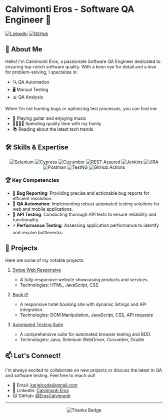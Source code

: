 # Calvimonti Eros - Software QA Engineer 🚀

[![LinkedIn](https://img.shields.io/badge/-LinkedIn-0077B5?style=flat&logo=Linkedin&logoColor=white)](https://www.linkedin.com/in/eroscalvimonti/)
[![GitHub](https://img.shields.io/badge/-GitHub-181717?style=flat&logo=github)](https://github.com/ErosCalvimonti)


## 👋 About Me

Hello! I'm Calvimonti Eros, a passionate Software QA Engineer dedicated to ensuring top-notch software quality. With a keen eye for detail and a love for problem-solving, I specialize in:

- 🔍 QA Automation
- 🖥️ Manual Testing
- 📊 QA Analysis

When I'm not hunting bugs or optimizing test processes, you can find me:

- 🎸 Playing guitar and enjoying music
- 👨‍👩‍👧‍👦 Spending quality time with my family
- 📚 Reading about the latest tech trends

## 🛠️ Skills & Expertise

<p align="center">
  <img src="https://img.shields.io/badge/-Selenium-43B02A?style=for-the-badge&logo=Selenium&logoColor=white" alt="Selenium"/>
  <img src="https://img.shields.io/badge/-Cypress-17202C?style=for-the-badge&logo=cypress&logoColor=white" alt="Cypress"/>
  <img src="https://img.shields.io/badge/-Cucumber-23D96C?style=for-the-badge&logo=cucumber&logoColor=white" alt="Cucumber"/>
  <img src="https://img.shields.io/badge/-REST%20Assured-008CBA?style=for-the-badge" alt="REST Assured"/>
  <img src="https://img.shields.io/badge/-Jenkins-D24939?style=for-the-badge&logo=Jenkins&logoColor=white" alt="Jenkins"/>
  <img src="https://img.shields.io/badge/-JIRA-0052CC?style=for-the-badge&logo=Jira&logoColor=white" alt="JIRA"/>
  <img src="https://img.shields.io/badge/-Postman-FF6C37?style=for-the-badge&logo=Postman&logoColor=white" alt="Postman"/>
  <img src="https://img.shields.io/badge/-TestNG-007396?style=for-the-badge" alt="TestNG"/>
  <img src="https://img.shields.io/badge/-GitHub%20Actions-2088FF?style=for-the-badge&logo=GitHub-Actions&logoColor=white" alt="GitHub Actions"/>
</p>

### 🏆 Key Competencies

- 🐞 **Bug Reporting**: Providing precise and actionable bug reports for efficient resolution.
- 🤖 **QA Automation**: Implementing robust automated testing solutions for web and mobile applications.
- 🔌 **API Testing**: Conducting thorough API tests to ensure reliability and functionality.
- ⚡ **Performance Testing**: Assessing application performance to identify and resolve bottlenecks.

## 🚀 Projects

Here are some of my notable projects:

1. [Swipe Web Responsive](https://eroscalvimonti.github.io/swipe-web/)
   - A fully responsive website showcasing products and services.
   - Technologies: HTML, JavaScript, CSS

2. [Book it!](https://eroscalvimonti.github.io/book-it/)
   - A responsive hotel booking site with dynamic listings and API integration.
   - Technologies: DOM Manipulation, JavaScript, CSS, API requests

3. [Automated Testing Suite](https://github.com/ErosCalvimonti/Java-Selenium-Automation)
   - A comprehensive suite for automated browser testing and BDD.
   - Technologies: Java, Selenium WebDriver, Cucumber, Gradle


## 📫 Let's Connect!

I'm always excited to collaborate on new projects or discuss the latest in QA and software testing. Feel free to reach out!

- 📧 Email: [karielcode@gmail.com](mailto:karielcode@gmail.com)
- 💼 LinkedIn: [Calvimonti Eros](https://www.linkedin.com/in/eroscalvimonti/)
- 🐱 GitHub: [@ErosCalvimonti](https://github.com/ErosCalvimonti)

---

<p align="center">
  <img src="https://img.shields.io/badge/Thanks%20for%20visiting!-😊-brightgreen" alt="Thanks Badge"/>
</p>

